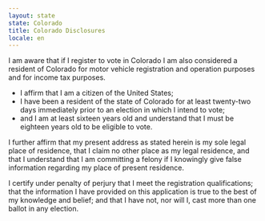 ```yaml
---
layout: state
state: Colorado
title: Colorado Disclosures
locale: en
---
```


I am aware that if I register to vote in Colorado I am also considered a resident of Colorado for motor vehicle registration and operation purposes and for income tax purposes.

* I affirm that I am a citizen of the United States;
* I have been a resident of the state of Colorado for at least twenty-two days immediately prior to an election in which I intend to vote;
* and I am at least sixteen years old and understand that I must be eighteen years old to be eligible to vote.

I further affirm that my present address as stated herein is my sole legal place of residence, that I claim no other place as my legal residence, and that I understand that I am committing a felony if I knowingly give false information regarding my place of present residence.

I certify under penalty of perjury that I meet the registration qualifications; that the information I have provided on this application is true to the best of my knowledge and belief; and that I have not, nor will I, cast more than one ballot in any election.

